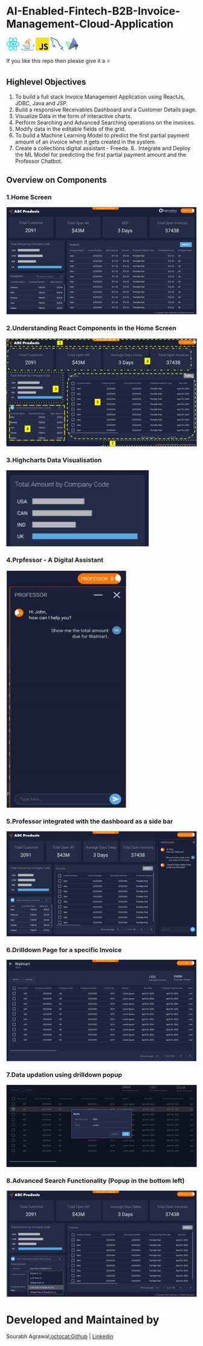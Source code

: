 # AI-Enabled-Fintech-B2B-Invoice-Management-Cloud-Application

<p float="left">
<img src="https://github.com/sourabhagrawal23/AI-Enabled-Fintech-B2B-Invoice-Management-Cloud-Application/blob/main/Screenshots/react.svg" alt="React" height="35" width="35"/>
<img src="https://raw.githubusercontent.com/sourabhagrawal23/AI-Enabled-Fintech-B2B-Invoice-Management-Cloud-Application/afcc5c4d7ca528fb1bcec68ca8dfad0446ed9fb2/Screenshots/java.svg?token=AKSC3PQVEFMTFGTF5SBZOT3AO3AEQ" alt="Java" height="35" width="35"/>
<img src="https://raw.githubusercontent.com/sourabhagrawal23/AI-Enabled-Fintech-B2B-Invoice-Management-Cloud-Application/afcc5c4d7ca528fb1bcec68ca8dfad0446ed9fb2/Screenshots/javascript.svg?token=AKSC3PWCE2VTFFYFHWRBUI3AO3AK4" alt="Javascript" height="35" width="35"/>
<img src="https://raw.githubusercontent.com/sourabhagrawal23/AI-Enabled-Fintech-B2B-Invoice-Management-Cloud-Application/afcc5c4d7ca528fb1bcec68ca8dfad0446ed9fb2/Screenshots/mysql.svg?token=AKSC3PQHU3WSDS2C7PP62PTAO3ALC" alt="Mysql" height="35" width="35"/>
<img src="https://raw.githubusercontent.com/sourabhagrawal23/AI-Enabled-Fintech-B2B-Invoice-Management-Cloud-Application/afcc5c4d7ca528fb1bcec68ca8dfad0446ed9fb2/Screenshots/highcharts.svg?token=AKSC3PWWKWBTFS5MZ3JFV5TAO3ALE" alt="Highcharts" height="35" width="35"/>
</p>

If you like this repo then please give it a ⭐️

## Highlevel Objectives

1. To build a full stack Invoice Management Application using ReactJs, JDBC, Java and JSP.
2. Build a responsive Receivables Dashboard and a Customer Details page.
3. Visualize Data in the form of interactive charts.
4. Perform Searching and Advanced Searching operations on the invoices.
5. Modify data in the editable fields of the grid.
6. To build a Machine Learning Model to predict the first partial payment amount of an
invoice when it gets created in the system.
7. Create a collections digital assistant - Freeda.
8.. Integrate and Deploy the ML Model for predicting the first partial payment amount and
the Professor Chatbot.


## Overview on Components

### 1.Home Screen
![0](https://github.com/sourabhagrawal23/AI-Enabled-Fintech-B2B-Invoice-Management-Cloud-Application/blob/main/Screenshots/HRC_1.png?raw=true)

### 2.Understanding React Components in the Home Screen

![1](https://github.com/sourabhagrawal23/AI-Enabled-Fintech-B2B-Invoice-Management-Cloud-Application/blob/main/Screenshots/HRC_6.png?raw=true)

### 3.Highcharts Data Visualisation

![2](https://github.com/sourabhagrawal23/AI-Enabled-Fintech-B2B-Invoice-Management-Cloud-Application/blob/main/Screenshots/HRC_7.png?raw=true)

### 4.Prpfessor - A Digital Assistant

![3](https://github.com/sourabhagrawal23/AI-Enabled-Fintech-B2B-Invoice-Management-Cloud-Application/blob/main/Screenshots/HRC_2.png?raw=true)

### 5.Professor integrated with the dashboard as a side bar

![4](https://github.com/sourabhagrawal23/AI-Enabled-Fintech-B2B-Invoice-Management-Cloud-Application/blob/main/Screenshots/HRC_3.png?raw=true)

### 6.Drilldown Page for a specific Invoice

![5](https://github.com/sourabhagrawal23/AI-Enabled-Fintech-B2B-Invoice-Management-Cloud-Application/blob/main/Screenshots/HRC_4.png?raw=true)

### 7.Data updation using drilldown popup

![6](https://github.com/sourabhagrawal23/AI-Enabled-Fintech-B2B-Invoice-Management-Cloud-Application/blob/main/Screenshots/HRC_5.png?raw=true)

### 8.Advanced Search Functionality (Popup in the bottom left)

![7](https://github.com/sourabhagrawal23/AI-Enabled-Fintech-B2B-Invoice-Management-Cloud-Application/blob/main/Screenshots/HRC_8.png?raw=true)


# Developed and Maintained by

Sourabh Agrawal[:octocat:Github](http://github.com/sourabhagrawal23) | [Linkedin](https://www.linkedin.com/in/sourabhkhs/)


